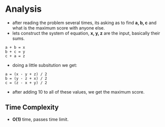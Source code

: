 # Analysis
- after reading the problem several times, its asking as to find **a, b, c** and what is the maximum score with anyone else.  
- lets construct the system of equation, **x, y, z** are the input, basically their sums.   
 ```
 a + b = x
 b + c = y
 c + a = z
 ```
- doing a little subsitution we get:
 ```
 a = (x - y + z) / 2
 b = (y - z + x) / 2
 c = (z - x + y) / 2
 ```

- after adding 10 to all of these values, we get the maximum score.

## Time Complexity
- **O(1)** time, passes time limit.
